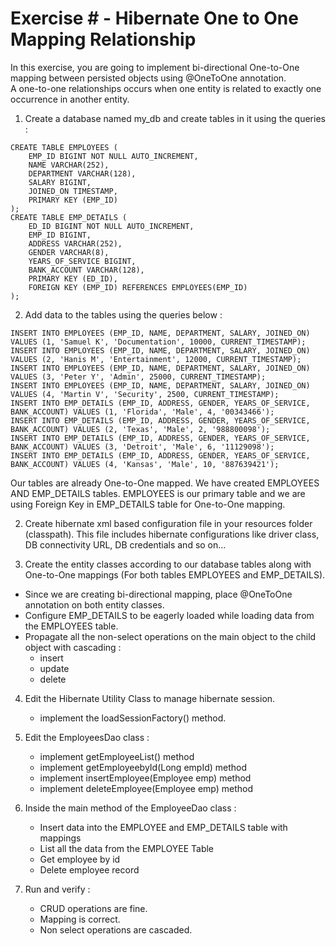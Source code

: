 # Exercise #  - Hibernate One to One Mapping Relationship

In this exercise, you are going to implement bi-directional One-to-One mapping between persisted objects using @OneToOne annotation.  
A one-to-one relationships occurs when one entity is related to exactly one occurrence in another entity.


1. Create a database named my_db and create tables in it using the queries :
```
CREATE TABLE EMPLOYEES (
    EMP_ID BIGINT NOT NULL AUTO_INCREMENT,
    NAME VARCHAR(252),
    DEPARTMENT VARCHAR(128),
    SALARY BIGINT,
    JOINED_ON TIMESTAMP,
    PRIMARY KEY (EMP_ID)
);
CREATE TABLE EMP_DETAILS (
    ED_ID BIGINT NOT NULL AUTO_INCREMENT,
    EMP_ID BIGINT,
    ADDRESS VARCHAR(252),
    GENDER VARCHAR(8),
    YEARS_OF_SERVICE BIGINT,
    BANK_ACCOUNT VARCHAR(128),
    PRIMARY KEY (ED_ID),
    FOREIGN KEY (EMP_ID) REFERENCES EMPLOYEES(EMP_ID)
);
```

2. Add data to the tables using the queries below :
```
INSERT INTO EMPLOYEES (EMP_ID, NAME, DEPARTMENT, SALARY, JOINED_ON) VALUES (1, 'Samuel K', 'Documentation', 10000, CURRENT_TIMESTAMP);
INSERT INTO EMPLOYEES (EMP_ID, NAME, DEPARTMENT, SALARY, JOINED_ON) VALUES (2, 'Hanis M', 'Entertainment', 12000, CURRENT_TIMESTAMP);
INSERT INTO EMPLOYEES (EMP_ID, NAME, DEPARTMENT, SALARY, JOINED_ON) VALUES (3, 'Peter Y', 'Admin', 25000, CURRENT_TIMESTAMP);
INSERT INTO EMPLOYEES (EMP_ID, NAME, DEPARTMENT, SALARY, JOINED_ON) VALUES (4, 'Martin V', 'Security', 2500, CURRENT_TIMESTAMP);
INSERT INTO EMP_DETAILS (EMP_ID, ADDRESS, GENDER, YEARS_OF_SERVICE, BANK_ACCOUNT) VALUES (1, 'Florida', 'Male', 4, '00343466');
INSERT INTO EMP_DETAILS (EMP_ID, ADDRESS, GENDER, YEARS_OF_SERVICE, BANK_ACCOUNT) VALUES (2, 'Texas', 'Male', 2, '988800098');
INSERT INTO EMP_DETAILS (EMP_ID, ADDRESS, GENDER, YEARS_OF_SERVICE, BANK_ACCOUNT) VALUES (3, 'Detroit', 'Male', 6, '11129098');
INSERT INTO EMP_DETAILS (EMP_ID, ADDRESS, GENDER, YEARS_OF_SERVICE, BANK_ACCOUNT) VALUES (4, 'Kansas', 'Male', 10, '887639421');
```

Our tables are already One-to-One mapped. We have created EMPLOYEES AND EMP_DETAILS tables. EMPLOYEES is our primary table and we are using Foreign Key in EMP_DETAILS table for One-to-One mapping.


2. Create hibernate xml based configuration file in your resources folder (classpath). This file includes hibernate configurations like driver class, DB connectivity URL, DB credentials and so on...


3. Create the entity classes according to our database tables along with One-to-One mappings (For both tables EMPLOYEES and EMP_DETAILS).
  - Since we are creating bi-directional mapping, place @OneToOne annotation on both entity classes.
  - Configure EMP_DETAILS to be eagerly loaded while loading data from the EMPLOYEES table.
  - Propagate all the non-select operations on the main object to the child object with cascading :
      - insert
      - update
      - delete


4. Edit the Hibernate Utility Class to manage hibernate session.
    - implement the loadSessionFactory() method.


5. Edit the EmployeesDao class :
    - implement getEmployeeList() method
    - implement getEmployeebyId(Long empId) method
    - implement insertEmployee(Employee emp) method
    - implement deleteEmployee(Employee emp) method


6. Inside the main method of the EmployeeDao class :
    - Insert data into the EMPLOYEE and EMP_DETAILS table with mappings
    - List all the data from the EMPLOYEE Table
    - Get employee by id
    - Delete employee record


7. Run and verify :
    - CRUD operations are fine.
    - Mapping is correct.
    - Non select operations are cascaded.

